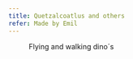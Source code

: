 ```yaml
---
title: Quetzalcoatlus and others
refer: Made by Emil
---
```

<figure class="bleed lg:split-aside-left">
<figcaption>Flying and walking dino´s</figcaption>
<img src="/img/emil-drawing/IMG_1347.jpg" " alt="">
</figure>